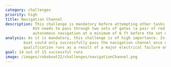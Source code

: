 ```yaml
---
category: challenges
priority: high
title: Navigation Channel 
description: This challenge is mandatory before attempting other tasks. The 
            ASV needs to pass through two sets of gates (a pair of red and green buoys) and starts
            autonomous navigation at a minimum of 6 ft before the set of gates.
analysis: As it is mandatory, this challenge is of high importance. In 2019, the 
        boat could only successfully pass the navigation channel once out of four 
        qualification runs as a result of a major electrical failure onboard.
goal: 14 out of 15 successful runs
image: /images/roboboat22/challenges/navigationChannel.png
---
```

